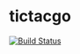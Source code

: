 # tictacgo
[![Build Status](https://travis-ci.com/davidkroell/tictacgo.svg?branch=master)](https://travis-ci.com/davidkroell/tictacgo)
